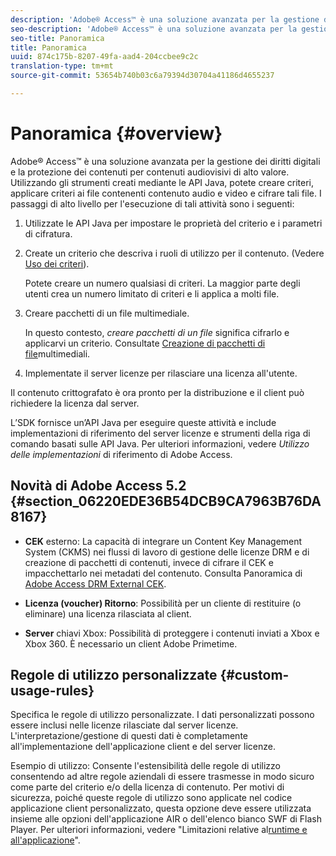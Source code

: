 ```yaml
---
description: 'Adobe® Access™ è una soluzione avanzata per la gestione dei diritti digitali e la protezione dei contenuti per contenuti audiovisivi di alto valore. Utilizzando gli strumenti creati mediante le API Java, potete creare criteri, applicare criteri ai file contenenti contenuto audio e video e cifrare tali file. I passaggi ad alto livello per l''esecuzione di tali attività sono i seguenti: '
seo-description: 'Adobe® Access™ è una soluzione avanzata per la gestione dei diritti digitali e la protezione dei contenuti per contenuti audiovisivi di alto valore. Utilizzando gli strumenti creati mediante le API Java, potete creare criteri, applicare criteri ai file contenenti contenuto audio e video e cifrare tali file. I passaggi ad alto livello per l''esecuzione di tali attività sono i seguenti: '
seo-title: Panoramica
title: Panoramica
uuid: 874c175b-8207-49fa-aad4-204ccbee9c2c
translation-type: tm+mt
source-git-commit: 53654b740b03c6a79394d30704a41186d4655237

---
```



# Panoramica {#overview}

Adobe® Access™ è una soluzione avanzata per la gestione dei diritti digitali e la protezione dei contenuti per contenuti audiovisivi di alto valore. Utilizzando gli strumenti creati mediante le API Java, potete creare criteri, applicare criteri ai file contenenti contenuto audio e video e cifrare tali file. I passaggi di alto livello per l&#39;esecuzione di tali attività sono i seguenti:

1. Utilizzate le API Java per impostare le proprietà del criterio e i parametri di cifratura.
1. Create un criterio che descriva i ruoli di utilizzo per il contenuto. (Vedere [Uso dei criteri](../../aaxs-protecting-content/content-working-with-policies/content-working-with-policies-overview.md)).

   Potete creare un numero qualsiasi di criteri. La maggior parte degli utenti crea un numero limitato di criteri e li applica a molti file.

1. Creare pacchetti di un file multimediale.

   In questo contesto, *creare pacchetti di un file* significa cifrarlo e applicarvi un criterio. Consultate [Creazione di pacchetti di file](../../aaxs-protecting-content/content-packaging-media-files/content-packaging-media-files-overview.md)multimediali.

1. Implementate il server licenze per rilasciare una licenza all&#39;utente.

Il contenuto crittografato è ora pronto per la distribuzione e il client può richiedere la licenza dal server.

L’SDK fornisce un’API Java per eseguire queste attività e include implementazioni di riferimento del server licenze e strumenti della riga di comando basati sulle API Java. Per ulteriori informazioni, vedere *Utilizzo delle implementazioni* di riferimento di Adobe Access.

## Novità di Adobe Access 5.2 {#section_06220EDE36B54DCB9CA7963B76DA8167}

* **CEK** esterno: La capacità di integrare un Content Key Management System (CKMS) nei flussi di lavoro di gestione delle licenze DRM e di creazione di pacchetti di contenuti, invece di cifrare il CEK e impacchettarlo nei metadati del contenuto. Consulta Panoramica di [Adobe Access DRM External CEK](../../aaxs-drm-xkey-mgmt/aaxs-drm-using-external-cek-overview.md).

* **Licenza (voucher) Ritorno**: Possibilità per un cliente di restituire (o eliminare) una licenza rilasciata al client.
* **Server** chiavi Xbox: Possibilità di proteggere i contenuti inviati a Xbox e Xbox 360. È necessario un client Adobe Primetime.

## Regole di utilizzo personalizzate {#custom-usage-rules}

Specifica le regole di utilizzo personalizzate. I dati personalizzati possono essere inclusi nelle licenze rilasciate dal server licenze. L&#39;interpretazione/gestione di questi dati è completamente all&#39;implementazione dell&#39;applicazione client e del server licenze.

Esempio di utilizzo: Consente l&#39;estensibilità delle regole di utilizzo consentendo ad altre regole aziendali di essere trasmesse in modo sicuro come parte del criterio e/o della licenza di contenuto. Per motivi di sicurezza, poiché queste regole di utilizzo sono applicate nel codice applicazione client personalizzato, questa opzione deve essere utilizzata insieme alle opzioni dell&#39;applicazione AIR o dell&#39;elenco bianco SWF di Flash Player. Per ulteriori informazioni, vedere &quot;Limitazioni relative al[runtime e all&#39;applicazione](../../aaxs-protecting-content/content-introduction/content-usage-rules/content-runtime-application-restrictions/content-whitelist-air.md)&quot;.